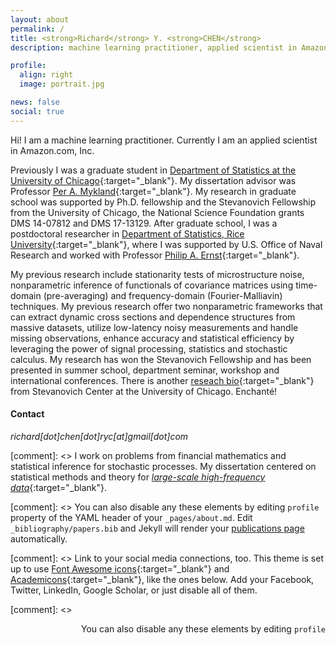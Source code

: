 ```yaml
---
layout: about
permalink: /
title: <strong>Richard</strong> Y. <strong>CHEN</strong>
description: machine learning practitioner, applied scientist in Amazon

profile:
  align: right
  image: portrait.jpg

news: false
social: true
---
```


Hi! I am a machine learning practitioner. Currently I am an applied scientist in Amazon.com, Inc.

Previously I was a graduate student in [Department of Statistics at the University of Chicago](https://stat.uchicago.edu){:target="_blank"}. My dissertation advisor was Professor [Per A. Mykland](https://www.stat.uchicago.edu/~mykland/){:target="_blank"}. My research in graduate school was supported by Ph.D. fellowship and the Stevanovich Fellowship from the University of Chicago, the National Science Foundation grants DMS 14-07812 and DMS 17-13129. After graduate school, I was a postdoctoral researcher in [Department of Statistics, Rice University](https://statistics.rice.edu){:target="_blank"}, where I was supported by U.S. Office of Naval Research and worked with Professor [Philip A. Ernst](http://www.stat.rice.edu/~pe6/){:target="_blank"}.

My previous research include stationarity tests of microstructure noise, nonparametric inference of functionals of covariance matrices using time-domain (pre-averaging) and frequency-domain (Fourier-Malliavin) techniques. My previous research offer two nonparametric frameworks that can extract dynamic cross sections and dependence structures from massive datasets, utilize low-latency noisy measurements and handle missing observations, enhance accuracy and statistical efficiency by leveraging the power of signal processing, statistics and stochastic calculus.  My research has won the Stevanovich Fellowship and has been presented in summer school, department seminar, workshop and international conferences. There is another [reseach bio](https://stevanovichcenter.uchicago.edu/stevanovich-fellowship-awardees/richard-chen/){:target="_blank"} from Stevanovich Center at the University of Chicago. Enchanté!


#### Contact
*richard[dot]chen[dot]ryc[at]gmail[dot]com*


[comment]: <> I work on problems from financial mathematics and statistical inference for stochastic processes. My dissertation centered on statistical methods and theory for [*large-scale high-frequency data*](/projects/){:target="_blank"}.

[comment]: <> You can also disable any these elements by editing `profile` property of the YAML header of your `_pages/about.md`. Edit `_bibliography/papers.bib` and Jekyll will render your [publications page](/publications/) automatically.

[comment]: <> Link to your social media connections, too. This theme is set up to use [Font Awesome icons](http://fortawesome.github.io/Font-Awesome/){:target="\_blank"} and [Academicons](https://jpswalsh.github.io/academicons/){:target="_blank"}, like the ones below. Add your Facebook, Twitter, LinkedIn, Google Scholar, or just disable all of them.

[comment]: <> <p align='right'> &nbsp;&nbsp;You can also disable any these elements by editing `profile`</p>
